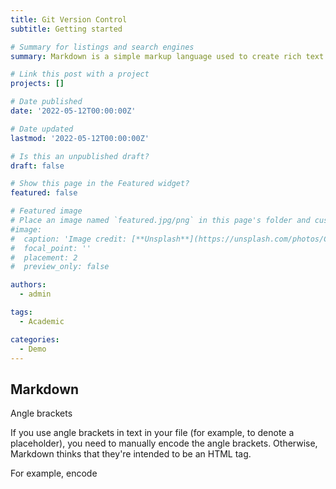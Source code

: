 ```yaml
---
title: Git Version Control
subtitle: Getting started

# Summary for listings and search engines
summary: Markdown is a simple markup language used to create rich text (e.g. HTML) with a plain text editor. It lets you add basic formatting to your text, using symbols known and accessible on all keyboards. Font size, colour, and other, more advanced options are not available with Markdown.

# Link this post with a project
projects: []

# Date published
date: '2022-05-12T00:00:00Z'

# Date updated
lastmod: '2022-05-12T00:00:00Z'

# Is this an unpublished draft?
draft: false

# Show this page in the Featured widget?
featured: false

# Featured image
# Place an image named `featured.jpg/png` in this page's folder and customize its options here.
#image:
#  caption: 'Image credit: [**Unsplash**](https://unsplash.com/photos/CpkOjOcXdUY)'
#  focal_point: ''
#  placement: 2
#  preview_only: false

authors:
  - admin

tags:
  - Academic

categories:
  - Demo
---
```


## Markdown

Angle brackets

If you use angle brackets in text in your file (for example, to denote a placeholder), you need to manually encode the angle brackets. Otherwise, Markdown thinks that they're intended to be an HTML tag.

For example, encode <script name> as &lt;script name&gt; or \<script name>.

Angle brackets don't have to be escaped in text formatted as inline code or in code blocks.
Apostrophes and quotation marks

If you copy from Word into a Markdown editor, the text might contain "smart" (curly) apostrophes or quotation marks. These need to be encoded or changed to basic apostrophes or quotation marks. Otherwise, you end up with things like this when the file is published: Itâ€™s

Here are the encodings for the "smart" versions of these punctuation marks:

    Left (opening) quotation mark: &#8220;
    Right (closing) quotation mark: &#8221;
    Right (closing) single quotation mark or apostrophe: &#8217;
    Left (opening) single quotation mark (rarely used): &#8216;

Tip

To avoid "smart" characters in your Markdown files, rely on the Docs Authoring Pack's smart quote replacement feature. For more information, see smart quote replacement.
Blockquotes

Blockquotes are created using the > character:
Markdown

> This is a blockquote. It is usually rendered indented and with a different background color.

The preceding example renders as follows:

    This is a blockquote. It is usually rendered indented and with a different background color.

Bold and italic text

To format text as bold, enclose it in two asterisks:
Markdown

This text is **bold**.

To format text as italic, enclose it in a single asterisk:
Markdown

This text is *italic*.

To format text as both bold and italic, enclose it in three asterisks:
Markdown

This text is both ***bold and italic***.

For guidance on when to use bold and italic text, see text formatting guidelines.
Code snippets

Docs Markdown supports the placement of code snippets both inline in a sentence and as a separate "fenced" block between sentences. For more information, see How to add code to docs.
Columns

The columns Markdown extension gives Docs authors the ability to add column-based content layouts that are more flexible and powerful than basic Markdown tables, which are only suited for true tabular data. You can add up to four columns, and use the optional span attribute to merge two or more columns.

While the columns extension still works, we no longer recommend it for creating custom layouts. We've found that many custom column layouts have accessibility issues or otherwise violate Docs style guidelines. Don't create custom layouts. Use standard Docs features.

The syntax for columns is as follows:
Markdown

:::row:::
   :::column span="":::
      Content...
   :::column-end:::
   :::column span="":::
      More content...
   :::column-end:::
:::row-end:::

Columns should only contain basic Markdown, including images. Headings, tables, tabs, and other complex structures shouldn't be included. A row can't have any content outside of column.

For example, the following Markdown creates one column that spans two column widths, and one standard (no span) column:
Markdown

:::row:::
   :::column span="2":::
      **This is a 2-span column with lots of text.**

      Lorem ipsum dolor sit amet, consectetur adipiscing elit. Donec vestibulum mollis nunc
      ornare commodo. Nullam ac metus imperdiet, rutrum justo vel, vulputate leo. Donec
      rutrum non eros eget consectetur.
   :::column-end:::
   :::column span="":::
      **This is a single-span column with an image in it.**

      ![Doc.U.Ment](media/markdown-reference/document.png)
   :::column-end:::
:::row-end:::

This renders as follows:

This is a 2-span column with lots of text.

Lorem ipsum dolor sit amet, consectetur adipiscing elit. Donec vestibulum mollis nunc ornare commodo. Nullam ac metus imperdiet, rutrum justo vel, vulputate leo. Donec rutrum non eros eget consectetur.

Comments

Docs supports HTML comments if you must comment out sections of your article:

<!--- Here's my comment --->

Warning

Do not put private or sensitive information in HTML comments. Docs carries HTML comments through to the published HTML that goes public. While HTML comments are invisible to the reader's eye, they are exposed in the HTML underneath.
Headings

Docs supports six levels of Markdown headings:
Markdown

# This is a first level heading (H1)

## This is a second level heading (H2)

...

###### This is a sixth level heading (H6)

    There must be a space between the last # and heading text.
    Each Markdown file must have one and only one H1 heading.
    The H1 heading must be the first content in the file after the YML metadata block.
    H2 headings automatically appear in the right-hand navigating menu of the published file. Lower-level headings don't appear, so use H2s strategically to help readers navigate your content.
    HTML headings, such as <h1>, aren't recommended, and in some cases will cause build warnings.
    You can link to individual headings in a file via bookmark links.

HTML

Although Markdown supports inline HTML, HTML isn't recommended for publishing to Docs, and except for a limited list of values will cause build errors or warnings.
Images

The following file types are supported by default for images:

    .jpg
    .png

To support other image types, such as .gif, you must add them as resources in docfx.json:
Markdown

"resource": [
  {
    "files" : [
      "**/*.png",
      "**/*.jpg,
      "**/*.gif"
    ],

Standard conceptual images (default Markdown)

The basic Markdown syntax to embed an image is:
Markdown

![<alt text>](<folderPath>)

Example:
![alt text for image](../images/Introduction.png)

Where <alt text> is a brief description of the image and <folder path> is a relative path to the image. Alternate text is required for screen readers for the visually impaired. It's also useful if there's a site bug where the image can't render.

Underscores in alt text aren't rendered properly unless you escape them by prefixing them with a backslash (\_). However, don't copy file names for use as alt text. For example, instead of this:
Markdown

![ADextension_2FA_Configure_Step4](./media/bogusfilename/ADextension_2FA_Configure_Step4.PNG)

Write this:
Markdown

![Active Directory extension for two-factor authentication, step 4: Configure](./media/bogusfilename/ADextension_2FA_Configure_Step4.PNG)

Standard conceptual images (Docs Markdown)

The Docs custom :::image::: extension supports standard images, complex images, and icons.

For standard images, the older Markdown syntax will still work, but the new extension is recommended because it supports more powerful functionality, such as specifying a localization scope that's different from the parent topic. Other advanced functionality, such as selecting from the shared image gallery instead of specifying a local image, will be available in the future. The new syntax is as follows:
Markdown

:::image type="content" source="<folderPath>" alt-text="<alt text>":::

If type="content" (the default), both source and alt-text are required.
Complex images with long descriptions

You can also use this extension to add an image with a long description that is read by screen readers but not rendered visually on the published page. Long descriptions are an accessibility requirement for complex images, such as graphs. The syntax is the following:
Markdown

:::image type="complex" source="<folderPath>" alt-text="<alt text>":::
   <long description here>
:::image-end:::

If type="complex", source, alt-text, a long description, and the :::image-end::: tag are all required.

When your changes are in preview or published, you can check whether the long description exists by right-clicking on the image and selecting Inspect (when using Microsoft Edge browser, although other browsers have similar features). This action brings you to the image source in the HTML code, underneath which you'll find a visually-hidden class. Expand the dropdown on this class, and you'll find your long description.

Automatic borders

The :::image::: extension also supports the border property, which automatically adds a 1-pixel gray border around your image. The border property is true by default for content and complex images, so you'll get the border automatically unless you explicitly add the property with a value of false. The border property is false by default for icon images.

The border property is the recommended way to add a border. Don't create your own borders manually.
Specifying loc-scope

Sometimes the localization scope for an image is different from that of the article or module that contains it. This can cause a bad global experience: for example, if a screenshot of a product is accidentally localized into a language the product isn't available in. To prevent this, you can specify the optional loc-scope attribute in images of types content and complex, and is required for screenshots that show a product with a different localization scope than the article or module that contains it.
Icons

The image extension supports icons, which are decorative images and should not have alt text. The syntax for icons is:
Markdown

:::image type="icon" source="<folderPath>":::

If type="icon", source should be specified but alt-text shouldn't be.

The border property is false by default for icons. If your decorative image requires the standard image border, explicitly add border="true" to the :::image::: tag.
Included Markdown files

Where markdown files need to be repeated in multiple articles, you can use an include file. The includes feature instructs Docs to replace the reference with the contents of the include file at build time. You can use includes in the following ways:

    Inline: Reuse a common text snippet inline with within a sentence.
    Block: Reuse an entire Markdown file as a block, nested within a section of an article.

An inline or block include file is a Markdown (.md) file. It can contain any valid Markdown. Include files are typically located in a common includes subdirectory, in the root of the repository. When the article is published, the included file is seamlessly integrated into it.
Includes syntax

Block include is on its own line:
Markdown

[!INCLUDE [<title>](<filepath>)]

Inline include is within a line:
Markdown

Text before [!INCLUDE [<title>](<filepath>)] and after.

Where <title> is the name of the file and <filepath> is the relative path to the file. INCLUDE must be capitalized and there must be a space before the <title>.

Here are requirements and considerations for include files:

    Use block includes for significant amounts of content--a paragraph or two, a shared procedure, or a shared section. Don't use them for anything smaller than a sentence.
    Includes won't be rendered in the GitHub-rendered view of your article because they rely on Docs extensions. They'll be rendered only after publication.
    Write all the text in an include file in complete sentences or phrases that don't depend on preceding or following text in the article that references the include. Ignoring this guidance creates an untranslatable string in the article.
    Don't embed include files within other include files.
    /Includes folders are excluded from build. Therefore, images stored in /includes folders and referenced in included files won't be displayed in published content. Store images in a /media folder outside the /includes folder.
    As with regular articles, don't share media between include files. Use a separate file with a unique name for each include and article. Store the media file in the media folder that's associated with the include.
    Don't use an include as the only content of an article. Includes are meant to be supplemental to the content in the rest of the article.

Indentation

In Markdown, spaces before the first character of a line determine the line's alignment relative to the preceding lines. Indentation especially influences numbered and bulleted lists to render multiple levels of nesting in a hierarchical or outline format.

To indent text to align with a preceding paragraph or an item in a numbered or bulleted list, use spaces.

The following two examples show how indented paragraphs render based on their relationship to other paragraphs.

1. This is a numbered list example (one space after the period before the letter T).
   This sentence is indented three spaces.
   This code block is indented three spaces.
   
- This is a bulleted list example (one space after the bullet before the letter T).
  This sentence is indented two spaces.
  > [!TIP]
  > This tip is indented two spaces.
  - This is a second-level bullet (indented two spaces, with one space after the bullet before the letter T).
    This sentence is indented four spaces.
    > This quote block is indented four spaces.

The example above renders as:

    This is a numbered list example (one space after the period before the letter T).

    This sentence is indented three spaces.

    This code block is indented three spaces.

    This is a bulleted list example (one space after the bullet before the letter T).

    This sentence is indented two spaces.

    Tip

    This tip is indented two spaces.

        This is a second-level bullet (indented two spaces, with one space after the bullet before the letter T).

        This sentence is indented four spaces.

            This quote block is indented four spaces.

Links

For information on syntax for links, see Use links in documentation.
Lists (Numbered, Bulleted, Checklist)
Numbered list

To create a numbered list, you can use all 1s. The numbers are rendered in ascending order as a sequential list when published. For increased source readability, you can increment your lists manually.

Don't use letters in lists, including nested lists. They don't render correctly when published to Docs. Nested lists using numbers will render as lowercase letters when published. For example:
Markdown

1. This is
1. a parent numbered list
   1. and this is
   1. a nested numbered list
1. (fin)

This renders as follows:

    This is
    a parent numbered list
        and this is
        a nested numbered list
    (fin)

Bulleted list

To create a bulleted list, use - or * followed by a space at the beginning of each line:
Markdown

- This is
- a parent bulleted list
  - and this is
  - a nested bulleted list
- All done!

This renders as follows:

    This is
    a parent bulleted list
        and this is
        a nested bulleted list
    All done!

Whichever syntax you use, - or *, use it consistently within an article.
Checklist

Checklists are available for use on Docs via a custom Markdown extension:
Markdown

> [!div class="checklist"]
> * List item 1
> * List item 2
> * List item 3

This example renders on Docs like this:

    List item 1
    List item 2
    List item 3

Use checklists at the beginning or end of an article to summarize "What will you learn" or "What have you learned" content. Do not add random checklists throughout your articles.
Next step action

You can use a custom extension to add a next step action button to Docs pages.

The syntax is as follows:
markdown

> [!div class="nextstepaction"]
> [button text](link to topic)

For example:
Markdown

> [!div class="nextstepaction"]
> [Learn about adding code to articles](code-in-docs.md)

This renders as follows:

You can use any supported link in a next step action, including a Markdown link to another web page. In most cases, the next action link will be a relative link to another file in the same docset.
Non-localized strings

You can use the custom no-loc Markdown extension to identify strings of content that you would like the localization process to ignore.

All strings called out will be case-sensitive; that is, the string must match exactly to be ignored for localization.

To mark an individual string as non-localizable, use this syntax:
markdown

:::no-loc text="String":::

For example, in the following, only the single instance of Document will be ignored during the localization process:
Markdown

# Heading 1 of the Document

Markdown content within the :::no-loc text="Document":::.  The are multiple instances of Document, document, and documents.

Note

Use \ to escape special characters:
markdown

Lorem :::no-loc text="Find a \"Quotation\""::: Ipsum.

You can also use metadata in the YAML header to mark all instances of a string within the current Markdown file as non-localizable:
yml

author: cillroy
no-loc: [Global, Strings, to be, Ignored]

Note

The no-loc metadata is not supported as global metadata in docfx.json file. The localization pipeline doesn't read the docfx.json file, so the no-loc metadata must be added into each individual source file.

In the following example, both in the metadata title and the Markdown header the word Document will be ignored during the localization process.

In the metadata description and the Markdown main content the word document is localized, because it does not start with a capital D.
Markdown

---
title: Title of the Document
author: author-name
description: Description for the document
no-loc: [Title, Document]
---
# Heading 1 of the Document

Markdown content within the document.

Selectors

Selectors are UI elements that let the user switch between multiple flavors of the same article. They are used in some doc sets to address differences in implementation across technologies or platforms. Selectors are typically most applicable to our mobile platform content for developers.

Because the same selector Markdown goes in each article file that uses the selector, we recommend placing the selector for your article in an include file. Then you can reference that include file in all your article files that use the same selector.

There are two types of selectors: a single selector and a multi-selector.
Single selector
Markdown

> [!div class="op_single_selector"]
> - [Universal Windows](../articles/notification-hubs-windows-store-dotnet-get-started/)
> - [Windows Phone](../articles/notification-hubs-windows-phone-get-started/)
> - [iOS](../articles/notification-hubs-ios-get-started/)
> - [Android](../articles/notification-hubs-android-get-started/)
> - [Kindle](../articles/notification-hubs-kindle-get-started/)
> - [Baidu](../articles/notification-hubs-baidu-get-started/)
> - [Xamarin.iOS](../articles/partner-xamarin-notification-hubs-ios-get-started/)
> - [Xamarin.Android](../articles/partner-xamarin-notification-hubs-android-get-started/)

... will be rendered like this:
Multi-selector
Markdown

> [!div class="op_multi_selector" title1="Platform" title2="Backend"]
> - [(iOS | .NET)](./mobile-services-dotnet-backend-ios-get-started-push.md)
> - [(iOS | JavaScript)](./mobile-services-javascript-backend-ios-get-started-push.md)
> - [(Windows universal C# | .NET)](./mobile-services-dotnet-backend-windows-universal-dotnet-get-started-push.md)
> - [(Windows universal C# | Javascript)](./mobile-services-javascript-backend-windows-universal-dotnet-get-started-push.md)
> - [(Windows Phone | .NET)](./mobile-services-dotnet-backend-windows-phone-get-started-push.md)
> - [(Windows Phone | Javascript)](./mobile-services-javascript-backend-windows-phone-get-started-push.md)
> - [(Android | .NET)](./mobile-services-dotnet-backend-android-get-started-push.md)
> - [(Android | Javascript)](./mobile-services-javascript-backend-android-get-started-push.md)
> - [(Xamarin iOS | Javascript)](./partner-xamarin-mobile-services-ios-get-started-push.md)
> - [(Xamarin Android | Javascript)](./partner-xamarin-mobile-services-android-get-started-push.md)

... will be rendered like this:
Platform
Backend
Subscript and superscript

You should only use subscript or superscript when necessary for technical accuracy, such as when writing about mathematical formulas. Don't use them for non-standard styles, such as footnotes.

For both subscript and superscript, use HTML:
HTML

Hello <sub>This is subscript!</sub>

This renders as follows:

Hello This is subscript!
HTML

Goodbye <sup>This is superscript!</sup>

This renders as follows:

Goodbye This is superscript!
Tables

The simplest way to create a table in Markdown is to use pipes and lines. To create a standard table with a header, follow the first line with dashed line:
Markdown

|This is   |a simple   |table header|
|----------|-----------|------------|
|table     |data       |here        |
|it doesn't|actually   |have to line up nicely!|

This renders as follows:
This is 	a simple 	table header
table 	data 	here
it doesn't 	actually 	have to line up nicely!

You can align the columns by using colons:
Markdown

| Fun                  | With                 | Tables          |
| :------------------- | -------------------: |:---------------:|
| left-aligned column  | right-aligned column | centered column |
| $100                 | $100                 | $100            |
| $10                  | $10                  | $10             |
| $1                   | $1                   | $1              |

Line breaks within words in any table cell

Long words in a Markdown table might make the table expand to the right navigation and become unreadable. You can solve that by allowing Docs rendering to automatically insert line breaks within words when needed. Just wrap up the table with the custom class [!div class="mx-tdBreakAll"].

Here is a Markdown sample of a table with three rows that will be wrapped by a div with the class name mx-tdBreakAll.
Markdown

> [!div class="mx-tdBreakAll"]
> |Name|Syntax|Mandatory for silent installation?|Description|
> |-------------|----------|---------|---------|
> |Quiet|/quiet|Yes|Runs the installer, displaying no UI and no prompts.|
> |NoRestart|/norestart|No|Suppresses any attempts to restart. By default, the UI will prompt before restart.|
> |Help|/help|No|Provides help and quick reference. Displays the correct use of the setup command, including a list of all options and behaviors.|

It will be rendered like this:
Name 	Syntax 	Mandatory for silent installation? 	Description
Quiet 	/quiet 	Yes 	Runs the installer, displaying no UI and no prompts.
NoRestart 	/norestart 	No 	Suppresses any attempts to restart. By default, the UI will prompt before restart.
Help 	/help 	No 	Provides help and quick reference. Displays the correct use of the setup command, including a list of all options and behaviors.
Line breaks within words in second column table cells

You might want line breaks to be automatically inserted within words only in the second column of a table. To limit the breaks to the second column, apply the class mx-tdCol2BreakAll by using the div wrapper syntax as shown earlier.
Inconsistent column widths between tables

You may notice that the column widths of the tables in your articles look odd or inconsistent. This behavior occurs because the length of text within the cells determines the layout of the table. Unfortunately, there's no way to control how the tables render. This is a limitation of Markdown. Even though it would look nicer to have the width of table columns be consistent, this would have some disadvantages too:

    Interlacing HTML code with Markdown makes topics more complicated and discourages community contributions.
    A table that you make look good for a specific screen size may end up looking unreadable at different screen sizes as it preempts responsive rendering.

Data matrix tables

A data matrix table has both a header and a weighted first column, creating a matrix with an empty cell in the top left. Docs has custom Markdown for data matrix tables:
Markdown

|                  |Header 1 |Header 2|
|------------------|---------|--------|
|**First column A**|Cell 1A  |Cell 2A |
|**First column B**|Cell 1B  |Cell 2B |

The example renders as:
	Header 1 	Header 2
First column A 	Cell 1A 	Cell 2A
First column B 	Cell 1B 	Cell 2B

Every entry in the first column must be styled as bold (**bold**); otherwise the tables won't be accessible for screen readers or valid for Docs.

Tip

The Docs Authoring Pack for VS Code includes a function to convert a regular Markdown table into a data matrix table. Just select the table, right-click, and select Convert to data matrix table.
HTML Tables

HTML tables aren't recommended for Docs. They aren't human readable in the source - which is a key principle of Markdown.

Have a great time using Markdown!